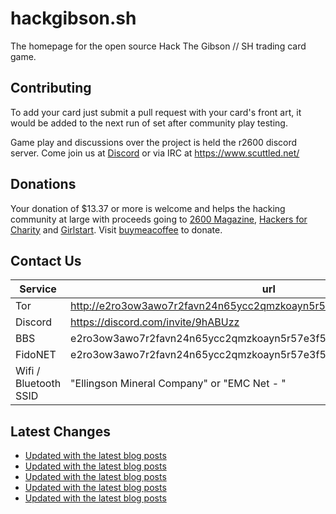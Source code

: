 # hackgibson.sh
The homepage for the open source Hack The Gibson // SH trading card game.


## Contributing

To add your card just submit a pull request with your card's front art, it would be added to the next run of set after community play testing.

Game play and discussions over the project is held the r2600 discord server. Come join us at [Discord](https://discord.com/invite/9hABUzz) or via IRC at https://www.scuttled.net/


## Donations

Your donation of $13.37 or more is welcome and helps the hacking community at large with proceeds going to [2600 Magazine](https://2600.com/), [Hackers for Charity](https://hackersforcharity.org) and [Girlstart](https://girlstart.org).  Visit [buymeacoffee](https://www.buymeacoffee.com/hackgibson.sh) to donate.


## Contact Us

Service | url
-|-
Tor | http://e2ro3ow3awo7r2favn24n65ycc2qmzkoayn5r57e3f56nvjwdcgg32ad.onion
Discord | https://discord.com/invite/9hABUzz
BBS | e2ro3ow3awo7r2favn24n65ycc2qmzkoayn5r57e3f56nvjwdcgg32ad.onion:23
FidoNET | e2ro3ow3awo7r2favn24n65ycc2qmzkoayn5r57e3f56nvjwdcgg32ad.onion:24554
Wifi / Bluetooth SSID | "Ellingson Mineral Company" or "EMC Net - <fidonet address>"

## Latest Changes
<!-- BLOG-POST-LIST:START -->
- [Updated with the latest blog posts](https://github.com/DFW2600/hackgibson.sh/commit/24931e5f6e44f8e9f47afec1c121007a8fb68a1a)
- [Updated with the latest blog posts](https://github.com/DFW2600/hackgibson.sh/commit/4dbdab2ad36ea16c53a0ace42638c2b7e4f9b7e2)
- [Updated with the latest blog posts](https://github.com/DFW2600/hackgibson.sh/commit/5851e72e46f3a5b95f50b631a9c15fdcb7c41f51)
- [Updated with the latest blog posts](https://github.com/DFW2600/hackgibson.sh/commit/c9520fedd9571694d60dbd6c917386aba025c007)
- [Updated with the latest blog posts](https://github.com/DFW2600/hackgibson.sh/commit/9167199f82c21e2683d356ea4c2e6213b87fc81e)
<!-- BLOG-POST-LIST:END -->

